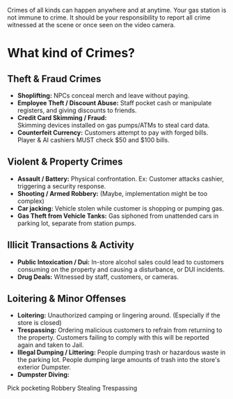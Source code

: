 Crimes of all kinds can happen anywhere and at anytime. Your gas station is not immune to crime. It should be your responsibility to report all crime witnessed at the scene or once seen on the video camera.
# What kind of Crimes?
## Theft & Fraud Crimes
* **Shoplifting:** 
  NPCs conceal merch and leave without paying.
* **Employee Theft / Discount Abuse:** 
  Staff pocket cash or manipulate registers, and giving discounts to friends.
* **Credit Card Skimming / Fraud:**  
  Skimming devices installed on gas pumps/ATMs to steal card data. 
* **Counterfeit Currency:** 
  Customers attempt to pay with forged bills. Player & AI cashiers MUST check $50 and $100 bills.
## Violent & Property Crimes
- **Assault / Battery:** 
  Physical confrontation. Ex: Customer attacks cashier, triggering a security response.
- **Shooting / Armed Robbery:** 
  (Maybe, implementation might be too complex)
- **Car jacking:** 
  Vehicle stolen while customer is shopping or pumping gas.
- **Gas Theft from Vehicle Tanks:** 
  Gas siphoned from unattended cars in parking lot, separate from station pumps.
## Illicit Transactions & Activity
- **Public Intoxication / Dui:** 
  In-store alcohol sales could lead to customers consuming on the property and causing a disturbance, or DUI incidents.
- **Drug Deals:** 
  Witnessed by staff, customers, or cameras. 
## Loitering & Minor Offenses
- **Loitering:** 
  Unauthorized camping or lingering around. (Especially if the store is closed)
- **Trespassing:**
  Ordering malicious customers to refrain from returning to the property.
  Customers failing to comply with this will be reported again and taken to Jail. 
- **Illegal Dumping / Littering:** 
  People dumping trash or hazardous waste in the parking lot.
  People dumping large amounts of trash into the store's exterior Dumpster.
- **Dumpster Diving:**
  
Pick pocketing
Robbery
Stealing
Trespassing
